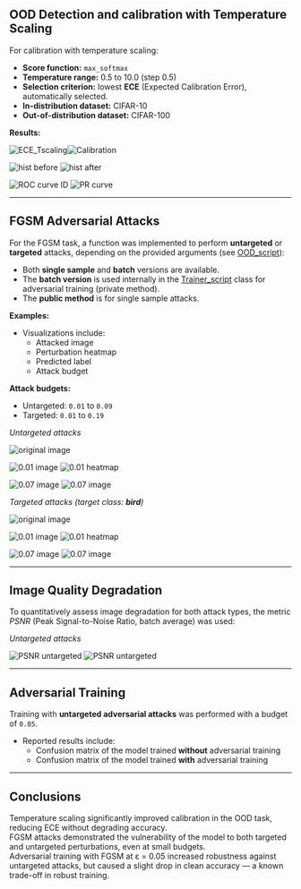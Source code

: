
## OOD Detection and calibration with Temperature Scaling

For calibration with temperature scaling:

- **Score function:** `max_softmax`
- **Temperature range:** 0.5 to 10.0 (step 0.5)
- **Selection criterion:** lowest **ECE** (Expected Calibration Error), automatically selected.
- **In-distribution dataset:** CIFAR-10
- **Out-of-distribution dataset:** CIFAR-100

**Results:**

![ECE_Tscaling](../images/LAB4/ece_first_model.png "ECE calibration")![Calibration](../images/LAB4/calibration_first_model.png "Calibration curves")

![hist before](../images/LAB4/hist_first_model.png "Hist before T scaling") ![hist after](../images/LAB4/hist_first_mode_after_scalingl.png "Hist after T scaling")

![ROC curve ID](../images/LAB4/ROC-ID-fistmodel.png "ROC curve") ![PR curve](../images/LAB4/PRfirst-model.png "PR OOD detection")

---

## FGSM Adversarial Attacks

For the FGSM task, a function was implemented to perform **untargeted** or **targeted** attacks, depending on the provided arguments (see [OOD_script](../deeo_learning_utils/src/OOD/OOD_utils.py)):

- Both **single sample** and **batch** versions are available.
- The **batch version** is used internally in the [Trainer_script](../deeo_learning_utils/src/Trainer/Trainer.py) class for adversarial training (private method).
- The **public method** is for single sample attacks.

**Examples:**

- Visualizations include:
  - Attacked image
  - Perturbation heatmap
  - Predicted label
  - Attack budget

**Attack budgets:**
- Untargeted: `0.01` to `0.09`
- Targeted: `0.01` to `0.19`

*Untargeted attacks*

![original image](../images/LAB4/original_imag.png "Original image")

![0.01 image](../images/LAB4/0.01_attack_untargeted.png "Image attacked with 0.01 budget")
![0.01 heatmap](../images/LAB4/0.01_heatmap_untargeted.png "Heatmap atatck with 0.01 budget")

![0.07 image](../images/LAB4/0.07_attack_untargeted.png "Image attacked with 0.07 budget")
![0.07 image](../images/LAB4/0.07_heatmap_untargeted.png "Heatmap atatck with 0.07 budget")

*Targeted attacks (target class: **bird**)*

![original image](../images/LAB4/original_image_targeted.png "Original image")

![0.01 image](../images/LAB4/0.01_targeted.png "Image attacked with 0.01 budget")
![0.01 heatmap](../images/LAB4/0.01_heatmpa_targeted.png "Heatmap atatck with 0.01 budget")

![0.07 image](../images/LAB4/0.05_targeted.png "Image attacked with 0.07 budget")
![0.07 image](../images/LAB4/0.05_hetamap_targeted.png "Heatmap atatck with 0.07 budget")


---

## Image Quality Degradation

To quantitatively assess image degradation for both attack types, the metric *PSNR* (Peak Signal-to-Noise Ratio, batch average) was used:

*Untargeted attacks*

![PSNR untargeted](../images/LAB4/PSNR_untargeted.png "PSNR untargeted")
![PSNR untargeted](../images/LAB4/PSNR_targeted.png "PSNR targeted")

---

## Adversarial Training

Training with **untargeted adversarial attacks** was performed with a budget of `0.05`.

- Reported results include:
  - Confusion matrix of the model trained **without** adversarial training
  - Confusion matrix of the model trained **with** adversarial training

<!-- Insert comparison confusion matrices here -->

---

## Conclusions

Temperature scaling significantly improved calibration in the OOD task, reducing ECE without degrading accuracy.  
FGSM attacks demonstrated the vulnerability of the model to both targeted and untargeted perturbations, even at small budgets.  
Adversarial training with FGSM at ε = 0.05 increased robustness against untargeted attacks, but caused a slight drop in clean accuracy — a known trade-off in robust training.

